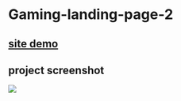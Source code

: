 # Gaming-landing-page-2

## [site demo](https://khalilhasan23.github.io/Gaming-landing-page/)


## project screenshot
![](https://github.com/khalilhasan23/Gaming-landing-page/blob/main/Screenshot.png)
